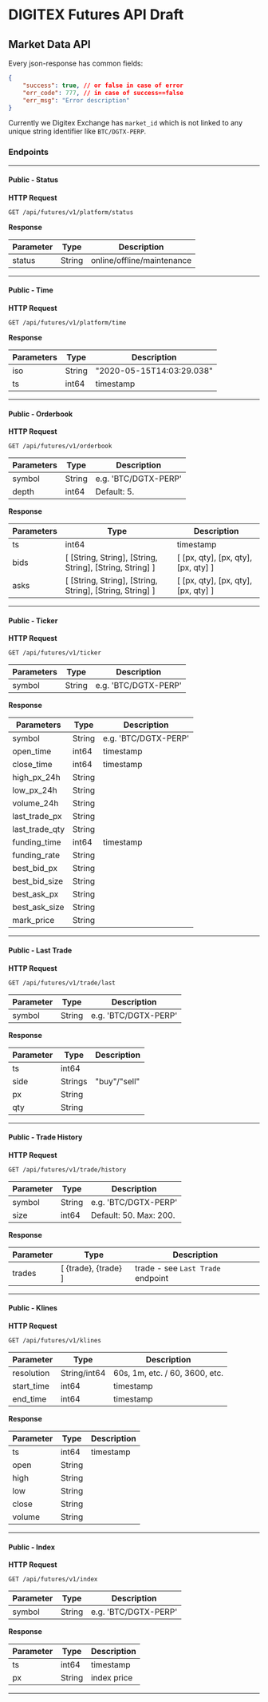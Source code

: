 # DIGITEX Futures API Draft

## Market Data API

Every json-response has common fields:

```json
{
    "success": true, // or false in case of error
    "err_code": 777, // in case of success==false
    "err_msg": "Error description"
}
```

Currently we Digitex Exchange has `market_id` which is not linked to any unique string identifier like `BTC/DGTX-PERP`.

### Endpoints

------

#### Public - Status

**HTTP Request**

`GET /api/futures/v1/platform/status`

**Response**

| Parameter | Type   | Description                |
| --------- | ------ | -------------------------- |
| status    | String | online/offline/maintenance |

------

#### Public - Time

**HTTP Request**

`GET /api/futures/v1/platform/time`

**Response**

| Parameters | Type   | Description               |
| ---------- | ------ | ------------------------- |
| iso        | String | "2020-05-15T14:03:29.038" |
| ts         | int64  | timestamp                 |

------

#### Public - Orderbook

**HTTP Request**

`GET /api/futures/v1/orderbook`

| Parameters | Type   | Description          |
| ---------- | ------ | -------------------- |
| symbol     | String | e.g. 'BTC/DGTX-PERP' |
| depth      | int64  | Default: 5.          |

**Response**

| Parameters | Type                                                     | Description                         |
| ---------- | -------------------------------------------------------- | ----------------------------------- |
| ts         | int64                                                    | timestamp                           |
| bids       | [ [String, String], [String, String], [String, String] ] | [ [px, qty], [px, qty], [px, qty] ] |
| asks       | [ [String, String], [String, String], [String, String] ] | [ [px, qty], [px, qty], [px, qty] ] |

------

#### Public - Ticker

**HTTP Request**

`GET /api/futures/v1/ticker`

| Parameters | Type   | Description          |
| ---------- | ------ | -------------------- |
| symbol     | String | e.g. 'BTC/DGTX-PERP' |

**Response**

| Parameters     | Type   | Description          |
| -------------- | ------ | -------------------- |
| symbol         | String | e.g. 'BTC/DGTX-PERP' |
| open_time      | int64  | timestamp            |
| close_time     | int64  | timestamp            |
| high_px_24h    | String |                      |
| low_px_24h     | String |                      |
| volume_24h     | String |                      |
| last_trade_px  | String |                      |
| last_trade_qty | String |                      |
| funding_time   | int64  | timestamp            |
| funding_rate   | String |                      |
| best_bid_px    | String |                      |
| best_bid_size  | String |                      |
| best_ask_px    | String |                      |
| best_ask_size  | String |                      |
| mark_price     | String |                      |

------

#### Public - Last Trade

**HTTP Request**

`GET /api/futures/v1/trade/last`

| Parameter | Type   | Description          |
| --------- | ------ | -------------------- |
| symbol    | String | e.g. 'BTC/DGTX-PERP' |

**Response**

| Parameter | Type    | Description  |
| --------- | ------- | ------------ |
| ts        | int64   |              |
| side      | Strings | "buy"/"sell" |
| px        | String  |              |
| qty       | String  |              |

------

#### Public - Trade History

**HTTP Request**

`GET /api/futures/v1/trade/history`

| Parameter | Type   | Description            |
| --------- | ------ | ---------------------- |
| symbol    | String | e.g. 'BTC/DGTX-PERP'   |
| size      | int64  | Default: 50. Max: 200. |

**Response**

| Parameter | Type                 | Description                       |
| --------- | -------------------- | --------------------------------- |
| trades    | [ {trade}, {trade} ] | trade - see `Last Trade` endpoint |

------

#### Public - Klines

**HTTP Request**

`GET /api/futures/v1/klines`

| Parameter  | Type         | Description                    |
| ---------- | ------------ | ------------------------------ |
| resolution | String/int64 | 60s, 1m, etc. / 60, 3600, etc. |
| start_time | int64        | timestamp                      |
| end_time   | int64        | timestamp                      |

**Response**

| Parameter | Type   | Description |
| --------- | ------ | ----------- |
| ts        | int64  | timestamp   |
| open      | String |             |
| high      | String |             |
| low       | String |             |
| close     | String |             |
| volume    | String |             |

------

#### Public - Index

**HTTP Request**

`GET /api/futures/v1/index`

| Parameter | Type   | Description          |
| --------- | ------ | -------------------- |
| symbol    | String | e.g. 'BTC/DGTX-PERP' |

**Response**

| Parameter | Type   | Description |
| --------- | ------ | ----------- |
| ts        | int64  | timestamp   |
| px        | String | index price |

------

